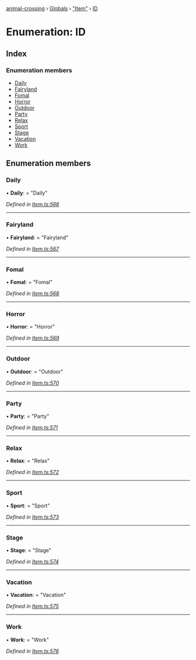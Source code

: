 [animal-crossing](../README.md) › [Globals](../globals.md) › ["Item"](../modules/_item_.md) › [ID](_item_.id.md)

# Enumeration: ID

## Index

### Enumeration members

* [Daily](_item_.id.md#daily)
* [Fairyland](_item_.id.md#fairyland)
* [Fomal](_item_.id.md#fomal)
* [Horror](_item_.id.md#horror)
* [Outdoor](_item_.id.md#outdoor)
* [Party](_item_.id.md#party)
* [Relax](_item_.id.md#relax)
* [Sport](_item_.id.md#sport)
* [Stage](_item_.id.md#stage)
* [Vacation](_item_.id.md#vacation)
* [Work](_item_.id.md#work)

## Enumeration members

###  Daily

• **Daily**: = "Daily"

*Defined in [Item.ts:566](https://github.com/Norviah/animal-crossing/blob/ba83c61/module/types/Item.ts#L566)*

___

###  Fairyland

• **Fairyland**: = "Fairyland"

*Defined in [Item.ts:567](https://github.com/Norviah/animal-crossing/blob/ba83c61/module/types/Item.ts#L567)*

___

###  Fomal

• **Fomal**: = "Fomal"

*Defined in [Item.ts:568](https://github.com/Norviah/animal-crossing/blob/ba83c61/module/types/Item.ts#L568)*

___

###  Horror

• **Horror**: = "Horror"

*Defined in [Item.ts:569](https://github.com/Norviah/animal-crossing/blob/ba83c61/module/types/Item.ts#L569)*

___

###  Outdoor

• **Outdoor**: = "Outdoor"

*Defined in [Item.ts:570](https://github.com/Norviah/animal-crossing/blob/ba83c61/module/types/Item.ts#L570)*

___

###  Party

• **Party**: = "Party"

*Defined in [Item.ts:571](https://github.com/Norviah/animal-crossing/blob/ba83c61/module/types/Item.ts#L571)*

___

###  Relax

• **Relax**: = "Relax"

*Defined in [Item.ts:572](https://github.com/Norviah/animal-crossing/blob/ba83c61/module/types/Item.ts#L572)*

___

###  Sport

• **Sport**: = "Sport"

*Defined in [Item.ts:573](https://github.com/Norviah/animal-crossing/blob/ba83c61/module/types/Item.ts#L573)*

___

###  Stage

• **Stage**: = "Stage"

*Defined in [Item.ts:574](https://github.com/Norviah/animal-crossing/blob/ba83c61/module/types/Item.ts#L574)*

___

###  Vacation

• **Vacation**: = "Vacation"

*Defined in [Item.ts:575](https://github.com/Norviah/animal-crossing/blob/ba83c61/module/types/Item.ts#L575)*

___

###  Work

• **Work**: = "Work"

*Defined in [Item.ts:576](https://github.com/Norviah/animal-crossing/blob/ba83c61/module/types/Item.ts#L576)*

